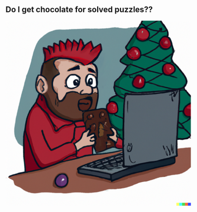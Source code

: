 ## Do I get chocolate for solved puzzles??

<img src="dale_advent_of_code_cartoon_mohawk.png"></img>